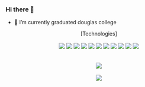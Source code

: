 ### Hi there 👋
- 🔭 I’m currently graduated douglas college

<!--
**Youmin99/Youmin99** is a ✨ _special_ ✨ repository because its `README.md` (this file) appears on your GitHub profile.

Here are some ideas to get you started:

- 🔭 I’m currently working on ...
- 🌱 I’m currently learning ...
- 👯 I’m looking to collaborate on ...
- 🤔 I’m looking for help with ...
- 💬 Ask me about ...
- 📫 How to reach me: ...
- 😄 Pronouns: ...
- ⚡ Fun fact: ...
-->

<div align="center">
  [Technologies]
   <br/>
   <br/>
  <div>
    <img src="https://img.shields.io/badge/MySQL-4479A1?style=for-the-badge&logo=MySQL&logoColor=white">
    <img src="https://img.shields.io/badge/Typescript-3178C6?style=for-the-badge&logo=typescript&logoColor=white">
    <img src="https://img.shields.io/badge/Docker-2496ED?style=for-the-badge&logo=Docker&logoColor=white">
    <img src="https://img.shields.io/badge/javascript-F7DF1E?style=for-the-badge&logo=javascript&logoColor=white">
    <img src="https://img.shields.io/badge/react-61DAFB?style=for-the-badge&logo=react&logoColor=white">
    <img src="https://img.shields.io/badge/c++-00599C?style=for-the-badge&logo=c++&logoColor=white">
    <img src="https://img.shields.io/badge/graphql-E10098?style=for-the-badge&logo=graphql&logoColor=white">
    <img src="https://img.shields.io/badge/node.js-339933?style=for-the-badge&logo=nodedotjs&logoColor=white">
    <img src="https://img.shields.io/badge/.net-512BD4?style=for-the-badge&logo=dotnet&logoColor=white">
    <img src="https://img.shields.io/badge/microsoftsqlserver-CC2927?style=for-the-badge&logo=microsoftsqlserver&logoColor=white">
    <img src="https://img.shields.io/badge/csharp-512BD4?style=for-the-badge&logo=csharp&logoColor=white">
    
    
  </div>
  <br/><br/>
  <div align="center">
    <img src="https://github-readme-stats.vercel.app/api/top-langs/?username=Youmin99&layout=compact"><br><br>
    <img src="https://github-readme-stats.vercel.app/api?username=Youmin99&show_icons=true">
  </div>
</div>
